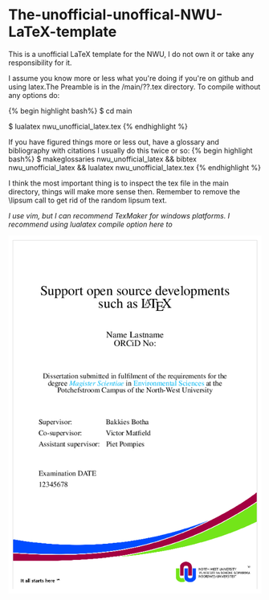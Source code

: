 # The-unofficial-unoffical-NWU-LaTeX-template

This is a unofficial LaTeX template for the NWU, I do not own it or take any responsibility for it.

I assume you know more or less what you're doing if you're on github and using latex.The Preamble is in the /main/??.tex directory. To compile without any options do: 

{% begin highlight  bash%}
$ cd main 

$ lualatex nwu_unofficial_latex.tex 
{% endhighlight %}

If you have figured things more or less out, have a glossary and bibliography with citations I usually do this twice or so: 
{% begin highlight  bash%}
$ makeglossaries nwu_unofficial_latex && bibtex nwu_unofficial_latex && lualatex nwu_unofficial_latex.tex 
{% endhighlight %}

I think the most important thing is to inspect the tex file in the main directory, things will make more sense then. Remember to remove the \lipsum call to get rid of the random lipsum text.

*I use vim, but I can recommend TexMaker for windows platforms. I recommend using lualatex compile option here to*

![The sacret title page](title_page.png)
